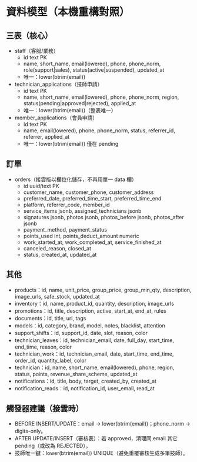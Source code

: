 # 資料模型（本機重構對照）

## 三表（核心）
- staff（客服/業務）
  - id text PK
  - name, short_name, email(lowered), phone, phone_norm, role(support|sales), status(active|suspended), updated_at
  - 唯一：lower(btrim(email))
- technician_applications（技師申請）
  - id text PK
  - name, short_name, email(lowered), phone, phone_norm, region, status(pending|approved|rejected), applied_at
  - 唯一：lower(btrim(email))（整表唯一）
- member_applications（會員申請）
  - id text PK
  - name, email(lowered), phone, phone_norm, status, referrer_id, referrer, applied_at
  - 唯一：lower(btrim(email)) 僅在 pending

## 訂單
- orders（接雲版以欄位化儲存，不再用單一 data 欄）
  - id uuid/text PK
  - customer_name, customer_phone, customer_address
  - preferred_date, preferred_time_start, preferred_time_end
  - platform, referrer_code, member_id
  - service_items jsonb, assigned_technicians jsonb
  - signatures jsonb, photos jsonb, photos_before jsonb, photos_after jsonb
  - payment_method, payment_status
  - points_used int, points_deduct_amount numeric
  - work_started_at, work_completed_at, service_finished_at
  - canceled_reason, closed_at
  - status, created_at, updated_at

## 其他
- products：id, name, unit_price, group_price, group_min_qty, description, image_urls, safe_stock, updated_at
- inventory：id, name, product_id, quantity, description, image_urls
- promotions：id, title, description, active, start_at, end_at, rules
- documents：id, title, url, tags
- models：id, category, brand, model, notes, blacklist, attention
- support_shifts：id, support_id, date, slot, reason, color
- technician_leaves：id, technician_email, date, full_day, start_time, end_time, reason, color
- technician_work：id, technician_email, date, start_time, end_time, order_id, quantity_label, color
- technician：id, name, short_name, email(lowered), phone, region, status, points, revenue_share_scheme, updated_at
- notifications：id, title, body, target, created_by, created_at
- notification_reads：id, notification_id, user_email, read_at

## 觸發器建議（接雲時）
- BEFORE INSERT/UPDATE：email → lower(btrim(email))；phone_norm → digits-only。
- AFTER UPDATE/INSERT（審核表）：若 approved，清理同 email 其它 pending（或改為 REJECTED）。
 - 技師唯一鍵：lower(btrim(email)) UNIQUE（避免重覆審核生成多筆技師）。
